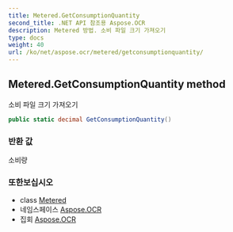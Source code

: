 ```yaml
---
title: Metered.GetConsumptionQuantity
second_title: .NET API 참조용 Aspose.OCR
description: Metered 방법. 소비 파일 크기 가져오기
type: docs
weight: 40
url: /ko/net/aspose.ocr/metered/getconsumptionquantity/
---
```

## Metered.GetConsumptionQuantity method

소비 파일 크기 가져오기

```csharp
public static decimal GetConsumptionQuantity()
```

### 반환 값

소비량

### 또한보십시오

* class [Metered](../)
* 네임스페이스 [Aspose.OCR](../../metered/)
* 집회 [Aspose.OCR](../../../)


